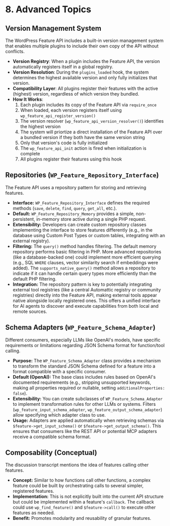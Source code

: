 # 8. Advanced Topics

## Version Management System

The WordPress Feature API includes a built-in version management system that enables multiple plugins to include their own copy of the API without conflicts.

* **Version Registry**: When a plugin includes the Feature API, the version automatically registers itself in a global registry.
* **Version Resolution**: During the `plugins_loaded` hook, the system determines the highest available version and only fully initializes that version.
* **Compatibility Layer**: All plugins register their features with the active (highest) version, regardless of which version they bundled.
* **How It Works**:
  1. Each plugin includes its copy of the Feature API via `require_once`
  2. When loaded, each version registers itself using `wp_feature_api_register_version()`
  3. The version resolver (`wp_feature_api_version_resolver()`) identifies the highest version
  4. The system will priortize a direct installation of the Feature API over a bundled version if they both have the same version string
  5. Only that version's code is fully initialized
  6. The `wp_feature_api_init` action is fired when initialization is complete
  7. All plugins register their features using this hook

## Repositories (`WP_Feature_Repository_Interface`)

The Feature API uses a repository pattern for storing and retrieving features.

* **Interface:** `WP_Feature_Repository_Interface` defines the required methods (`save`, `delete`, `find`, `query`, `get_all`, etc.).
* **Default:** `WP_Feature_Repository_Memory` provides a simple, non-persistent, in-memory store active during a single PHP request.
* **Extensibility:** Developers can create custom repository classes implementing the interface to store features differently (e.g., in the database using Custom Post Types or custom tables, integrating with an external registry).
* **Filtering:** The `query()` method handles filtering. The default memory repository performs basic filtering in PHP. More advanced repositories (like a database-backed one) could implement more efficient querying (e.g., SQL `WHERE` clauses, vector similarity search if embeddings were added). The `supports_native_query()` method allows a repository to indicate if it can handle certain query types more efficiently than the default PHP filtering.
* **Integration:** The repository pattern is key to potentially integrating external tool registries (like a central Automattic registry or community registries) directly into the Feature API, making external tools appear native alongside locally registered ones. This offers a unified interface for AI agents to discover and execute capabilities from both local and remote sources.

## Schema Adapters (`WP_Feature_Schema_Adapter`)

Different consumers, especially LLMs like OpenAI's models, have specific requirements or limitations regarding JSON Schema format for function/tool calling.

* **Purpose:** The `WP_Feature_Schema_Adapter` class provides a mechanism to transform the standard JSON Schema defined for a feature into a format compatible with a specific consumer.
* **Default (OpenAI):** The base class includes rules based on OpenAI's documented requirements (e.g., stripping unsupported keywords, making all properties required or nullable, setting `additionalProperties: false`).
* **Extensibility:** You can create subclasses of `WP_Feature_Schema_Adapter` to implement transformation rules for other LLMs or systems. Filters (`wp_feature_input_schema_adapter`, `wp_feature_output_schema_adapter`) allow specifying which adapter class to use.
* **Usage:** Adapters are applied automatically when retrieving schemas via `$feature->get_input_schema()` or `$feature->get_output_schema()`. This ensures that consumers like the REST API or potential MCP adapters receive a compatible schema format.

## Composability (Conceptual)

The discussion transcript mentions the idea of features calling other features.

* **Concept:** Similar to how functions call other functions, a complex feature could be built by orchestrating calls to several simpler, registered features.
* **Implementation:** This is not explicitly built into the current API structure but could be implemented within a feature's `callback`. The callback could use `wp_find_feature()` and `$feature->call()` to execute other features as needed.
* **Benefit:** Promotes modularity and reusability of granular features.
